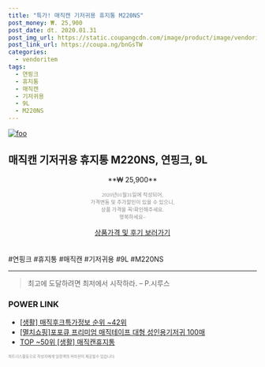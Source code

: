 ```yaml
--- 
title: "특가! 매직캔 기저귀용 휴지통 M220NS" 
post_money: ₩. 25,900 
post_date: dt. 2020.01.31 
post_img_url: https://static.coupangcdn.com/image/product/image/vendoritem/2016/05/24/3021962998/1be59043-8360-477a-ae32-4db2a62c1ce1.jpg 
post_link_url: https://coupa.ng/bnGsTW 
categories: 
  - vendoritem 
tags: 
  - 연핑크 
  - 휴지통 
  - 매직캔 
  - 기저귀용 
  - 9L 
  - M220NS 
--- 
```

[![foo](https://static.coupangcdn.com/image/product/image/vendoritem/2016/05/24/3021962998/1be59043-8360-477a-ae32-4db2a62c1ce1.jpg)](https://coupa.ng/bnGsTW) 

## 매직캔 기저귀용 휴지통 M220NS, 연핑크, 9L 
<p style="text-align: center;">**₩ 25,900**</p> 
<p style="text-align: center;"><span style="color: #898c8f; font-family: Georgia,Times,serif; font-size: 0.75em;">2020년01월31일에 작성되어, <br>가격변동 및 추가할인이 있을 수 있으니,<br> 상품 가격을 꼭!확인해주세요.<br>행복하세요~</span> 
</p>	 
<div markdown="0" style="text-align: center;"><a href="https://coupa.ng/bnGsTW" class="btn btn--success">상품가격 및 후기 보러가기</a></div> 
<br><br> 
  #연핑크 #휴지통 #매직캔 #기저귀용 #9L #M220NS 
<hr> 

> 최고에 도달하려면 최저에서 시작하라. – P.시루스 


### POWER LINK

* <a href="https://blog.naver.com/sakai111/221771188105" target="_blank"> [생활] 매직후크특가정보 순위 ~42위</a>
* <a href="https://blog.naver.com/fasyy4321/221784494381" target="_blank">[멸치쇼핑]포포큐 프리미엄 매직테이프 대형 성인용기저귀 100매</a>
* <a href="https://blog.naver.com/an0733/221790909716" target="_blank"> TOP ~50위 [생활] 매직캔휴지통</a>

<span style="color: #898c8f; font-family: Georgia,Times,serif; font-size: 0.55em;">파트너스활동으로 작성자에게 일정액의 커미션이 제공될수 있습니다.</span> 
